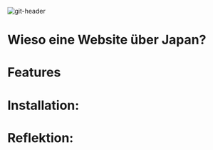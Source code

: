 
![git-header](https://user-images.githubusercontent.com/83594506/145615409-95987c78-5c73-40cd-93bd-978af43286a5.jpeg)
# Wieso eine Website über Japan?

# Features

# Installation:

# Reflektion:
